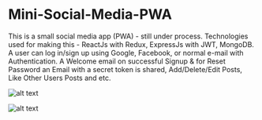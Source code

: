 # Mini-Social-Media-PWA
This is a small social media app (PWA) - still under process. Technologies used for making this - ReactJs with Redux, ExpressJs with JWT, MongoDB. A user can log in/sign up using Google, Facebook, or normal e-mail with Authentication. A Welcome email on successful Signup &amp; for Reset Password an Email with a secret token is shared, Add/Delete/Edit Posts, Like Other Users Posts and etc.

![alt text](https://drive.google.com/file/d/1wh1LKck6K-TdKt3mlLWG_ixXaf08Xqgc/view?usp=sharing)

![alt text](https://github.com/Nikhil-at-github/Mini-Social-Media-PWA/frontend/src/Images/1.png?raw=true)
